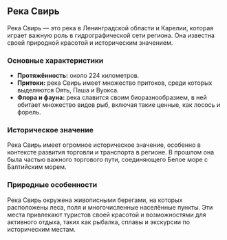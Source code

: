 ## Река Свирь

Река Свирь — это река в Ленинградской области и Карелии, которая играет важную роль в гидрографической сети региона. Она известна своей природной красотой и историческим значением.

### Основные характеристики

- **Протяжённость:** около 224 километров.
- **Притоки:** река Свирь имеет множество притоков, среди которых выделяются Оять, Паша и Вуокса.
- **Флора и фауна:** река славится своим биоразнообразием, в ней обитает множество видов рыб, включая такие ценные, как лосось и форель.

### Историческое значение

Река Свирь имеет огромное историческое значение, особенно в контексте развития торговли и транспорта в регионе. В прошлом она была частью важного торгового пути, соединяющего Белое море с Балтийским морем.

### Природные особенности

Река Свирь окружена живописными берегами, на которых расположены леса, поля и многочисленные населённые пункты. Эти места привлекают туристов своей красотой и возможностями для активного отдыха, таких как рыбалка, сплавы и экскурсии по историческим местам.